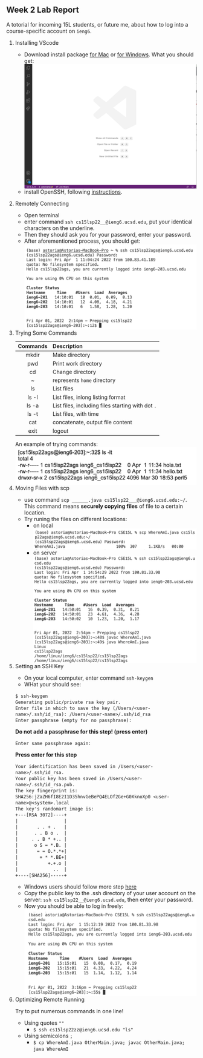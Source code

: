 ## Week 2 Lab Report
A totorial for incoming 15L students, or future me, about how to log into a course-specific account on `ieng6`.
1. Installing VScode

    * Download install package [for Mac](https://code.visualstudio.com/sha/download?build=stable&os=darwin-universal) or [for Windows](https://code.visualstudio.com/sha/download?build=stable&os=win32-user).
    What you should get:
    <img src="VScode setup.png"
     alt="VScode setup"
     style="float: left; margin-right: 10px;" /> 
    * install OpenSSH, following [instructions](https://docs.microsoft.com/en-us/windows-server/administration/openssh/openssh_install_firstuse).<br>

2. Remotely Connecting

    * Open terminal
    * enter command `ssh cs15lsp22__@ieng6.ucsd.edu`, put your identical characters on the underline.
    * Then they should ask you for your password, enter your password.
    * After aforementioned process, you should get: 
  <img src="SSHenter.png"
     alt="SSHenter"
     style="float: left; margin-right: 10px;" /> 

3. Trying Some Commands

    | Commands  | Description |
    | :----:      | :---      |
    | mkdir | Make directory     |
    | pwd | Print work directory     |
    | cd   | Change directory       |
    | \~  | represents `home` directory       |
    | ls  | List files        |
    | ls -l   | List files, inlong listing format        |
    | ls -a  | List files, including files starting with dot `.`       |
    | ls -t | List files, with time   |
    | cat | concatenate, output file content |
    | exit | logout |

    An example of trying commands: 
<img src="trycommands.png"
     alt="commands"
     style="float: left; margin-right: 10px;" /> 

4. Moving Files with scp
    * use command `scp ______.java cs15lsp22___@ieng6.ucsd.edu:~/`.
    This command means **securely copying files** of file to a certain location.
    * Try runing the files on different locations:
        * on local
<img src="scp1.png"
        alt="scp1"
        style="float: left; margin-right: 10px;" /> 
        * on server
        <img src="scp2.png"
        alt="scp2"
        style="float: left; margin-right: 10px;" /> 

    
5. Setting an SSH Key
    * On your local computer, enter command     `ssh-keygen`  
    * WHat your should see:
    ```
    $ ssh-keygen
    Generating public/private rsa key pair.
    Enter file in which to save the key (/Users/<user-name>/.ssh/id_rsa): /Users/<user-name>/.ssh/id_rsa
    Enter passphrase (empty for no passphrase): 
    ```
    **Do not add a passphrase for this step! (press enter)**
    ```
    Enter same passphrase again: 
    ```
    **Press enter for this step**
    
    ```
    Your identification has been saved in /Users/<user-name>/.ssh/id_rsa.
    Your public key has been saved in /Users/<user-name>/.ssh/id_rsa.pub.
    The key fingerprint is:
    SHA256:jZaZH6fI8E2I1D35hnvGeBePQ4ELOf2Ge+G0XknoXp0 <user-name>@<system>.local
    The key's randomart image is:
    +---[RSA 3072]----+
    |                 |
    |       . . + .   |
    |      . . B o .  |
    |     . . B * +.. |
    |      o S = *.B. |
    |       = = O.*.*+|
    |        + * *.BE+|
    |           +.+.o |
    |             ..  |
    +----[SHA256]-----+

    ```
    * Windows users should follow more step [here](https://docs.microsoft.com/en-us/windows-server/administration/openssh/openssh_keymanagement#user-key-generation)
    * Copy the public key to the .ssh directory of your user account on the server: `ssh cs15lsp22__@ieng6.ucsd.edu`, then enter your password.
    * Now you should be able to log in freely:<img src="SSHkey.png"
        alt="scp1"
        style="float: left; margin-right: 10px;" /> 

6. Optimizing Remote Running
    
    Try to put numerous commands in one line!
    * Using quotes `""`
        * `$ ssh cs15lsp22zz@ieng6.ucsd.edu "ls"`
    * Using semicolons `;`
        * `$ cp WhereAmI.java OtherMain.java; javac OtherMain.java; java WhereAmI`

